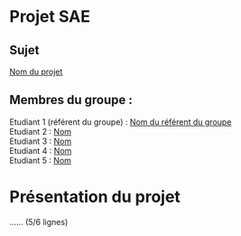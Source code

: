 # Projet SAE   

## Sujet   

[Nom du projet](https://login.github.io/projet/)

## Membres du groupe :

Etudiant 1 (référent du groupe) :  [Nom du référent du groupe](mailto:login@edu.univ-fcomte.fr?subject=SAE_1_05_06)  
Etudiant 2 : [Nom](mailto:login@edu.univ-fcomte.fr?subject=SAE_1_05_06)   
Etudiant 3 : [Nom](mailto:login@edu.univ-fcomte.fr?subject=SAE_1_05_06)  
Etudiant 4 : [Nom](mailto:login@edu.univ-fcomte.fr?subject=SAE_1_05_06)  
Etudiant 5 : [Nom](mailto:login@edu.univ-fcomte.fr?subject=SAE_1_05_06) 

# Présentation du projet

...... (5/6 lignes)
